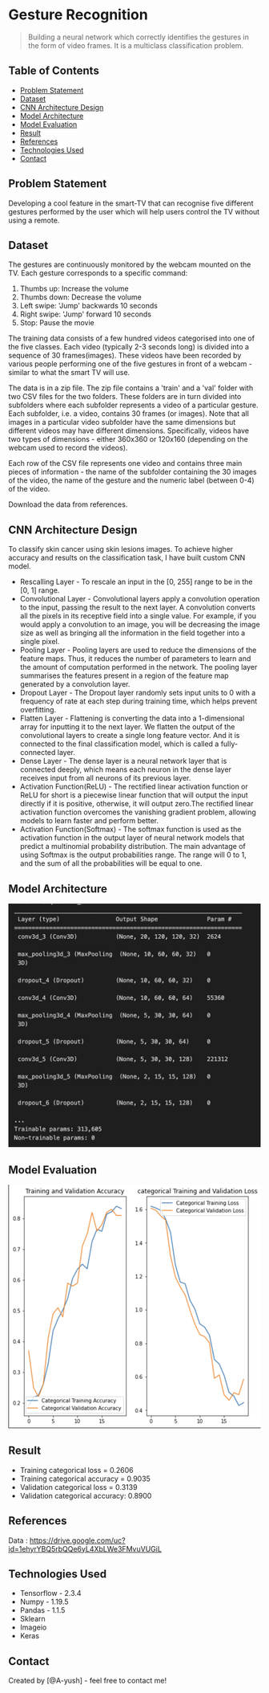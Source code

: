 # Gesture Recognition
> Building a neural network which correctly identifies the gestures in the form of video frames. It is a multiclass classification problem.

## Table of Contents
* [Problem Statement](#problem-statement)
* [Dataset](#dataset)
* [CNN Architecture Design](#cnn-design)
* [Model Architecture](#model-architecture)
* [Model Evaluation](#model-evaluation)
* [Result](#result)
* [References](#references)
* [Technologies Used](#technologies-used)
* [Contact](#contact)


## Problem Statement
Developing a cool feature in the smart-TV that can recognise five different gestures performed by the user which will help users control the TV without using a remote. 

## Dataset
The gestures are continuously monitored by the webcam mounted on the TV. Each gesture corresponds to a specific command:

1. Thumbs up:  Increase the volume
2. Thumbs down: Decrease the volume
3. Left swipe: 'Jump' backwards 10 seconds
4. Right swipe: 'Jump' forward 10 seconds  
5. Stop: Pause the movie

The training data consists of a few hundred videos categorised into one of the five classes. Each video (typically 2-3 seconds long) is divided into a sequence of 30 frames(images). These videos have been recorded by various people performing one of the five gestures in front of a webcam - similar to what the smart TV will use. 

The data is in a zip file. The zip file contains a 'train' and a 'val' folder with two CSV files for the two folders. These folders are in turn divided into subfolders where each subfolder represents a video of a particular gesture. Each subfolder, i.e. a video, contains 30 frames (or images). Note that all images in a particular video subfolder have the same dimensions but different videos may have different dimensions. Specifically, videos have two types of dimensions - either 360x360 or 120x160 (depending on the webcam used to record the videos).

Each row of the CSV file represents one video and contains three main pieces of information - the name of the subfolder containing the 30 images of the video, the name of the gesture and the numeric label (between 0-4) of the video.

Download the data from references.

## CNN Architecture Design
To classify skin cancer using skin lesions images. To achieve higher accuracy and results on the classification task, I have built custom CNN model.

- Rescalling Layer - To rescale an input in the [0, 255] range to be in the [0, 1] range.
- Convolutional Layer - Convolutional layers apply a convolution operation to the input, passing the result to the next layer. A convolution converts all the pixels in its receptive field into a single value. For example, if you would apply a convolution to an image, you will be decreasing the image size as well as bringing all the information in the field together into a single pixel. 
- Pooling Layer - Pooling layers are used to reduce the dimensions of the feature maps. Thus, it reduces the number of parameters to learn and the amount of computation performed in the network. The pooling layer summarises the features present in a region of the feature map generated by a convolution layer.
- Dropout Layer - The Dropout layer randomly sets input units to 0 with a frequency of rate at each step during training time, which helps prevent overfitting.
- Flatten Layer - Flattening is converting the data into a 1-dimensional array for inputting it to the next layer. We flatten the output of the convolutional layers to create a single long feature vector. And it is connected to the final classification model, which is called a fully-connected layer.
- Dense Layer - The dense layer is a neural network layer that is connected deeply, which means each neuron in the dense layer receives input from all neurons of its previous layer.
- Activation Function(ReLU) - The rectified linear activation function or ReLU for short is a piecewise linear function that will output the input directly if it is positive, otherwise, it will output zero.The rectified linear activation function overcomes the vanishing gradient problem, allowing models to learn faster and perform better.
- Activation Function(Softmax) - The softmax function is used as the activation function in the output layer of neural network models that predict a multinomial probability distribution. The main advantage of using Softmax is the output probabilities range. The range will 0 to 1, and the sum of all the probabilities will be equal to one.

## Model Architecture

![model-architecture](https://github.com/A-yush/Gesture-Recognition/blob/master/images/Conv3D-structure.png)

## Model Evaluation

![model-evaluation](https://github.com/A-yush/Gesture-Recognition/blob/master/images/train-val-accuracy.png)

## Result
- Training categorical loss = 0.2606
- Training categorical accuracy = 0.9035
- Validation categorical loss = 0.3139
- Validation categorical accuracy: 0.8900

## References
Data : https://drive.google.com/uc?id=1ehyrYBQ5rbQQe6yL4XbLWe3FMvuVUGiL

## Technologies Used
- Tensorflow - 2.3.4
- Numpy - 1.19.5
- Pandas - 1.1.5
- Sklearn
- Imageio
- Keras

## Contact
Created by [@A-yush] - feel free to contact me!
